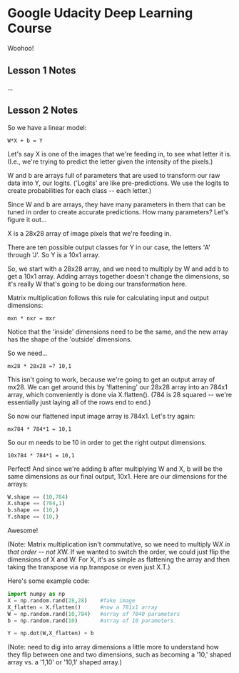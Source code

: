 # Google Udacity Deep Learning Course

Woohoo!

## Lesson 1 Notes

...

## Lesson 2 Notes

So we have a linear model:

```W*X + b = Y```

Let's say X is one of the images that we're feeding in, to see what letter it is. (I.e., we're trying to predict the letter given the intensity of the pixels.)

W and b are arrays full of parameters that are used to transform our raw data into Y, our logits. ('Logits' are like pre-predictions. We use the logits to create probabilities for each class -- each letter.)

Since W and b are arrays, they have many parameters in them that can be tuned in order to create accurate predictions. How many parameters? Let's figure it out...

X is a 28x28 array of image pixels that we're feeding in.

There are ten possible output classes for Y in our case, the letters 'A' through 'J'. So Y is a 10x1 array.

So, we start with a 28x28 array, and we need to multiply by W and add b to get a 10x1 array. Adding arrays together doesn't change the dimensions, so it's really W that's going to be doing our transformation here.

Matrix multiplication follows this rule for calculating input and output dimensions:

```mxn * nxr = mxr```

Notice that the 'inside' dimensions need to be the same, and the new array has the shape of the 'outside' dimensions.

So we need...

```mx28 * 28x28 =? 10,1```

This isn't going to work, because we're going to get an output array of mx28. We can get around this by 'flattening' our 28x28 array into an 784x1 array, which conveniently is done via X.flatten(). (784 is 28 squared -- we're essentially just laying all of the rows end to end.)

So now our flattened input image array is 784x1. Let's try again:

```mx784 * 784*1 = 10,1```

So our m needs to be 10 in order to get the right output dimensions.

```10x784 * 784*1 = 10,1```

Perfect! And since we're adding b after multiplying W and X, b will be the same dimensions as our final output, 10x1. Here are our dimensions for the arrays:

```python
W.shape == (10,784)
X.shape == (784,1)
b.shape == (10,)
Y.shape == (10,)
```

Awesome!

(Note: Matrix multiplication isn't commutative, so we need to multiply W*X in that order -- not X*W. If we wanted to switch the order, we could just flip the dimensions of X and W. For X, it's as simple as flattening the array and then taking the transpose via np.transpose or even just X.T.)

Here's some example code:

```python
import numpy as np
X = np.random.rand(28,28)    #fake image
X_flatten = X.flatten()      #now a 781x1 array
W = np.random.rand(10,784)   #array of 7840 parameters
b = np.random.rand(10)       #array of 10 parameters

Y = np.dot(W,X_flatten) + b
```

(Note: need to dig into array dimensions a little more to understand how they flip between one and two dimensions, such as becoming a '10,' shaped array vs. a '1,10' or '10,1' shaped array.)